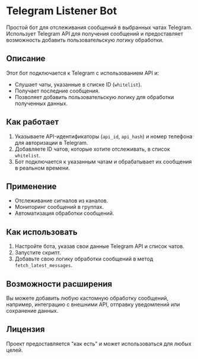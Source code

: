 # Telegram Listener Bot

Простой бот для отслеживания сообщений в выбранных чатах Telegram. Использует Telegram API для получения сообщений и предоставляет возможность добавить пользовательскую логику обработки.

## Описание

Этот бот подключается к Telegram с использованием API и:
- Слушает чаты, указанные в списке ID (`whitelist`).
- Получает последние сообщения.
- Позволяет добавить пользовательскую логику для обработки полученных данных.

## Как работает

1. Указываете API-идентификаторы (`api_id`, `api_hash`) и номер телефона для авторизации в Telegram.
2. Добавляете ID чатов, которые хотите отслеживать, в список `whitelist`.
3. Бот подключается к указанным чатам и обрабатывает их сообщения в реальном времени.

## Применение

- Отслеживание сигналов из каналов.
- Мониторинг сообщений в группах.
- Автоматизация обработки сообщений.

## Как использовать

1. Настройте бота, указав свои данные Telegram API и список чатов.
2. Запустите скрипт.
3. Добавьте свою логику обработки сообщений в метод `fetch_latest_messages`.

## Возможности расширения

Вы можете добавить любую кастомную обработку сообщений, например, интеграцию с внешними API, отправку уведомлений или сохранение данных.

## Лицензия

Проект предоставляется "как есть" и может использоваться для любых целей.
